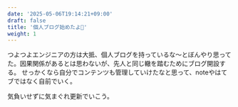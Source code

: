 ```yaml
---
date: '2025-05-06T19:14:21+09:00'
draft: false
title: '個人ブログ始めたよ🎉'
weight: 1
---
```


つよつよエンジニアの方は大抵、個人ブログを持っているな〜とぼんやり思ってた。因果関係があるとは思わないが、先人と同じ轍を踏むためにブログ開設する。
せっかくなら自分でコンテンツも管理していけたなと思って、noteやはてブではなく自前でいく。

気負いせずに気まぐれ更新でいこう。
